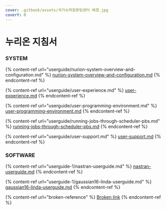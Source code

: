 ```yaml
---
cover: .gitbook/assets/국가슈퍼컴퓨팅센터 배경.jpg
coverY: 0
---
```


# 누리온 지침서

### SYSTEM

{% content-ref url="userguide/nurion-system-overview-and-configuration.md" %}
[nurion-system-overview-and-configuration.md](userguide/nurion-system-overview-and-configuration.md)
{% endcontent-ref %}

{% content-ref url="userguide/user-experience.md" %}
[user-experience.md](userguide/user-experience.md)
{% endcontent-ref %}

{% content-ref url="userguide/user-programming-environment.md" %}
[user-programming-environment.md](userguide/user-programming-environment.md)
{% endcontent-ref %}

{% content-ref url="userguide/running-jobs-through-scheduler-pbs.md" %}
[running-jobs-through-scheduler-pbs.md](userguide/running-jobs-through-scheduler-pbs.md)
{% endcontent-ref %}

{% content-ref url="userguide/user-support.md" %}
[user-support.md](userguide/user-support.md)
{% endcontent-ref %}

### SOFTWARE

{% content-ref url="userguide-1/nastran-userguide.md" %}
[nastran-userguide.md](userguide-1/nastran-userguide.md)
{% endcontent-ref %}

{% content-ref url="userguide-1/gaussian16-linda-userguide.md" %}
[gaussian16-linda-userguide.md](userguide-1/gaussian16-linda-userguide.md)
{% endcontent-ref %}

{% content-ref url="broken-reference" %}
[Broken link](broken-reference)
{% endcontent-ref %}
